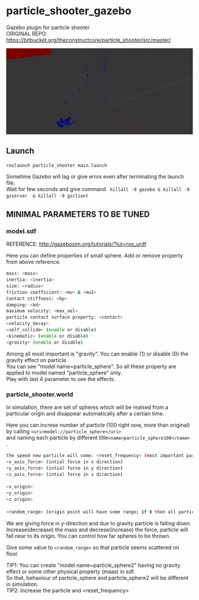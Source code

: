 # particle_shooter_gazebo
Gazebo plugin for particle shooter\
ORIGINAL REPO: https://bitbucket.org/theconstructcore/particle_shooter/src/master/

![Alt text](https://github.com/rishabhdevyadav/particle_shooter_gazebo/blob/main/particle_shooter/gif/simulation.gif)

## Launch
```bash
roslaunch particle_shooter main.launch
```

Sometime Gazebo will lag or give erros even after terminating the launch file.\
Wait for few seconds and give command ```  killall -9 gazebo & killall -9 gzserver  & killall -9 gzclient     ```

## MINIMAL PARAMETERS TO BE TUNED

### model.sdf
REFERENCE: http://gazebosim.org/tutorials/?tut=ros_urdf

Here you can define properties of small sphere. Add or remove property from above reference. 
```bash
mass: <mass>
inertia: <inertia>
size: <radius>
friction coefficient: <mu> & <mu2>
Contact stiffness: <kp> 
damping: <kd>
maximum velocity: <max_vel>
particle contact surface property: <contact>
<velocity_decay>
<self_collide> (enable or disable)
<kinematic> (enable or disable)
<gravity> (enable or disable)
```
Among all most important is "gravity". You can enable (1) or disable (0) the gravity effect on particle.\
You can see "model name=particle_sphere". So all these property are applied to model named "particle_sphere" only.\
Play with last 4 parameter to see the effects.


### particle_shooter.world
In simulation, there are set of spheres which will be realsed from a particular origin and disappear automatically after a certian time.

Here you can increse number of particle (100 right now, more than original) by calling ```<uri>model://particle_sphere</uri>``` \
and naming each particle by different title``` <name>particle_sphere100</name>  ```. 

```bash
the speed new particle will come: <reset_frequency> (most important para)
<x_axis_force> (intial force in x direction)
<y_axis_force> (intial force in y direction)  
<z_axis_force> (intial force in z direction)

<x_origin>
<y_origin>
<z_origin>

<random_range> (origin point will have some range; if 0 then all particle will relase same origin)
```
We are giving force in y-direction and due to gravity particle is falling down. Increase(decrease) the mass and decrese(increase) the force,
particle will fall near to its origin. You can control how far spheres to be thrown.

Give some value to ```<random_range>``` so that particle seems scattered on floor.

TIP1: You can create "model name=particle_sphere2" having no gravity effect or some other physical property (maas) in sdf.\
      So that, behaviour of particle_sphere and particle_sphere2 will be different in simulation.\
TIP2: Increase the particle and <reset_frequency>

